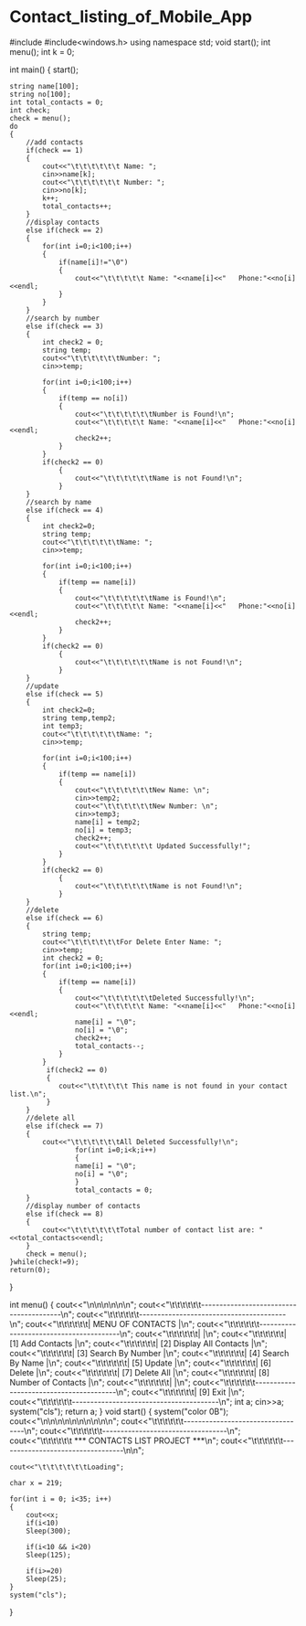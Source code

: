 # Contact_listing_of_Mobile_App
#include<iostream>
#include<windows.h>
using namespace std;
void start();
int menu();
int k = 0;

int main()
{
	start();
	
	string name[100];
	string no[100];
	int total_contacts = 0;
	int check;
	check = menu();
	do
	{
		//add contacts
		if(check == 1)
		{
			cout<<"\t\t\t\t\t\t Name: ";
			cin>>name[k];
			cout<<"\t\t\t\t\t\t Number: ";
			cin>>no[k];
			k++;
			total_contacts++;
		}
		//display contacts
		else if(check == 2)
		{
			for(int i=0;i<100;i++)
			{
				if(name[i]!="\0")
				{
					cout<<"\t\t\t\t\t Name: "<<name[i]<<"   Phone:"<<no[i]<<endl;
				}
			}
		}
		//search by number
		else if(check == 3)
		{
			int check2 = 0;
			string temp;
			cout<<"\t\t\t\t\t\tNumber: ";
			cin>>temp;
			
			for(int i=0;i<100;i++)
			{
				if(temp == no[i])
				{
					cout<<"\t\t\t\t\t\tNumber is Found!\n";
					cout<<"\t\t\t\t\t Name: "<<name[i]<<"   Phone:"<<no[i]<<endl;
				    check2++;
				}
			}
			if(check2 == 0)
				{
					cout<<"\t\t\t\t\t\tName is not Found!\n";
				}
		}
		//search by name
		else if(check == 4)
		{
			int check2=0;
			string temp;
			cout<<"\t\t\t\t\t\tName: ";
			cin>>temp;
			
			for(int i=0;i<100;i++)
			{
				if(temp == name[i])
				{
					cout<<"\t\t\t\t\t\tName is Found!\n";
					cout<<"\t\t\t\t\t Name: "<<name[i]<<"   Phone:"<<no[i]<<endl;
				    check2++;
				}
			}
			if(check2 == 0)
				{
					cout<<"\t\t\t\t\t\tName is not Found!\n";
				}
		}
		//update
		else if(check == 5)
		{
			int check2=0;
			string temp,temp2;
			int temp3;
			cout<<"\t\t\t\t\t\tName: ";
			cin>>temp;
			
			for(int i=0;i<100;i++)
			{
				if(temp == name[i])
				{
					cout<<"\t\t\t\t\t\tNew Name: \n";
					cin>>temp2;
					cout<<"\t\t\t\t\t\tNew Number: \n";
					cin>>temp3;
					name[i] = temp2;
					no[i] = temp3;
				    check2++;
				    cout<<"\t\t\t\t\t\t Updated Successfully!";
				}
			}
			if(check2 == 0)
				{
					cout<<"\t\t\t\t\t\tName is not Found!\n";
				}
		}
		//delete
		else if(check == 6)
		{
			string temp;
			cout<<"\t\t\t\t\t\tFor Delete Enter Name: ";
			cin>>temp;
			int check2 = 0;
			for(int i=0;i<100;i++)
			{
				if(temp == name[i])
				{
					cout<<"\t\t\t\t\t\tDeleted Successfully!\n";
					cout<<"\t\t\t\t\t Name: "<<name[i]<<"   Phone:"<<no[i]<<endl;
                    name[i] = "\0";
                    no[i] = "\0";
                    check2++;
                    total_contacts--;
				}
			}
			 if(check2 == 0)
			 { 
			 	cout<<"\t\t\t\t\t This name is not found in your contact list.\n";
			 }
		}
		//delete all
		else if(check == 7)
		{
			cout<<"\t\t\t\t\t\tAll Deleted Successfully!\n";
                    for(int i=0;i<k;i++)
                    {
                    name[i] = "\0";
                    no[i] = "\0";
                    }
                    total_contacts = 0;
		}
		//display number of contacts
		else if(check == 8)
		{
			cout<<"\t\t\t\t\t\tTotal number of contact list are: "<<total_contacts<<endl;
		}
		check = menu();
	}while(check!=9);
	return(0);
}

int menu()
{
	cout<<"\n\n\n\n\n\n";
	cout<<"\t\t\t\t\t\t----------------------------------------\n";
	cout<<"\t\t\t\t\t\t----------------------------------------\n";
	cout<<"\t\t\t\t\t\t|            MENU OF CONTACTS           |\n";
	cout<<"\t\t\t\t\t\t----------------------------------------\n";
	cout<<"\t\t\t\t\t\t|                                      |\n";
	cout<<"\t\t\t\t\t\t|           [1] Add Contacts           |\n";
	cout<<"\t\t\t\t\t\t|           [2] Display All Contacts   |\n";
	cout<<"\t\t\t\t\t\t|           [3] Search By  Number      |\n";
	cout<<"\t\t\t\t\t\t|           [4] Search By  Name        |\n";
	cout<<"\t\t\t\t\t\t|           [5] Update                 |\n";
	cout<<"\t\t\t\t\t\t|           [6] Delete                 |\n";
	cout<<"\t\t\t\t\t\t|           [7] Delete All             |\n";
	cout<<"\t\t\t\t\t\t|           [8] Number of Contacts     |\n";
	cout<<"\t\t\t\t\t\t|                                      |\n";
	cout<<"\t\t\t\t\t\t----------------------------------------\n";
	cout<<"\t\t\t\t\t\t|           [9] Exit                   |\n";
	cout<<"\t\t\t\t\t\t----------------------------------------\n";
    int a;
    cin>>a;
    system("cls");
    return a;
}
void start()
{
	system("color 0B");
	cout<<"\n\n\n\n\n\n\n\n\n\n";
	cout<<"\t\t\t\t\t\t----------------------------------\n";
	cout<<"\t\t\t\t\t\t----------------------------------\n";
	cout<<"\t\t\t\t\t\t  *** CONTACTS LIST PROJECT ***\n";
    cout<<"\t\t\t\t\t\t----------------------------------\n\n";

	cout<<"\t\t\t\t\t\tLoading";
	
	char x = 219;
	
	for(int i = 0; i<35; i++)
	{
		cout<<x;
		if(i<10)
	    Sleep(300);
	    
	    if(i<10 && i<20)
	    Sleep(125);
	    
	    if(i>=20)
	    Sleep(25);
	}
	system("cls");
}
